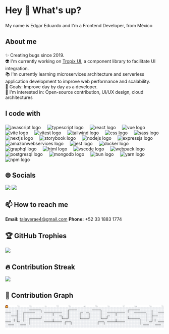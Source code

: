 <h1 align="left">Hey 👋 What's up?</h1>

###

<p align="left">My name is Edgar Eduardo and I'm a Frontend Developer, from México</p>

###

<h2 align="left">About me</h2>

###

  ✨ Creating bugs since 2019.<br>
  👽 I'm currently working on [Tropix UI](https://tropix-ui-docs.vercel.app/), a component library to facilitate UI integration.<br>
  📚 I'm currently learning microservices architecture and serverless application development to improve web performance and scalability.<br>
  🎯 Goals: Improve day by day as a developer.<br>
  👀 I'm interested in: Open-source contribution, UI/UX design, cloud architectures</p>

###

<h2 align="left">I code with</h2>

###

<div align="left">
  <img src="https://cdn.jsdelivr.net/gh/devicons/devicon/icons/javascript/javascript-original.svg" height="40" alt="javascript logo"  />
  <img width="12" />
  <img src="https://cdn.jsdelivr.net/gh/devicons/devicon/icons/typescript/typescript-original.svg" height="40" alt="typescript logo"  />
  <img width="12" />
  <img src="https://cdn.jsdelivr.net/gh/devicons/devicon/icons/react/react-original.svg" height="40" alt="react logo"  />
  <img width="12" />
  <img src="https://skillicons.dev/icons?i=vue" height="40" alt="vue logo"  />
  <img width="12" />
  <img src="https://skillicons.dev/icons?i=vite" height="40" alt="vite logo"  />
  <img width="12" />
  <img src="https://skillicons.dev/icons?i=vitest" height="40" alt="vitest logo"  />
  <img width="12" />
  <img src="https://skillicons.dev/icons?i=tailwind" height="40" alt="tailwind logo"  />
  <img width="12" />
  <img src="https://skillicons.dev/icons?i=css" height="40" alt="css logo"  />
  <img width="12" />
  <img src="https://skillicons.dev/icons?i=sass" height="40" alt="sass logo"  />
  <img width="12" />
  <img src="https://cdn.jsdelivr.net/gh/devicons/devicon/icons/nextjs/nextjs-original.svg" height="40" alt="nextjs logo"  />
  <img width="12" />
  <img src="https://cdn.jsdelivr.net/gh/devicons/devicon/icons/storybook/storybook-original.svg" height="40" alt="storybook logo"  />
  <img width="12" />
  <img src="https://cdn.jsdelivr.net/gh/devicons/devicon/icons/nodejs/nodejs-original.svg" height="40" alt="nodejs logo"  />
  <img width="12" />
   <img src="https://skillicons.dev/icons?i=expressjs" height="40" alt="expressjs logo"  />
  <img width="12" />
  <img src="https://skillicons.dev/icons?i=aws" height="40" alt="amazonwebservices logo"  />
  <img width="12" />
  <img src="https://cdn.jsdelivr.net/gh/devicons/devicon/icons/jest/jest-plain.svg" height="40" alt="jest logo"  />
  <img width="12" />
  <img src="https://skillicons.dev/icons?i=docker" height="40" alt="docker logo"  />
  <img width="12" />
  <img src="https://skillicons.dev/icons?i=graphql" height="40" alt="graphql logo"  />
  <img width="12" />
  <img src="https://skillicons.dev/icons?i=html" height="40" alt="html logo"  />
  <img width="12" />
  <img src="https://skillicons.dev/icons?i=vscode" height="40" alt="vscode logo"  />
  <img width="12" />
  <img src="https://skillicons.dev/icons?i=webpack" height="40" alt="webpack logo"  />
  <img width="12" />
  <img src="https://skillicons.dev/icons?i=postgresql" height="40" alt="postgresql logo"  />
  <img width="12" />
  <img src="https://skillicons.dev/icons?i=mongodb" height="40" alt="mongodb logo"  />
  <img width="12" />
  <img src="https://skillicons.dev/icons?i=bun" height="40" alt="bun logo"  />
  <img width="12" />
  <img src="https://skillicons.dev/icons?i=yarn" height="40" alt="yarn logo"  />
  <img width="12" />
  <img src="https://skillicons.dev/icons?i=npm" height="40" alt="npm logo"  />
</div>

## 🌐 Socials

<div align="left">
<a href="https://www.linkedin.com/in/devtaed/"><img src="https://img.shields.io/badge/linkedin-%230077B5.svg?style=for-the-badge&logo=linkedin&logoColor=white&color=blue"></a> 
<a href="https://x.com/ed_talavera"><img src="https://img.shields.io/badge/Twitter-%231DA1F2.svg?style=for-the-badge&logo=Twitter&logoColor=white&color=6bdfcf"></a> 
</div>

## 📫 How to reach me

<div align="left">

**Email:** talaverae4@gmail.com
**Phone:** +52 33 1883 1774

</div>


## 🏆 GitHub Trophies

<!-- ⚠️ Important: Replace 'eduardo-talavera' with your actual GitHub username in the URL below -->
<p align="left">
  <img src="https://github-profile-trophy.vercel.app/?username=eduardo-talavera&theme=juicyfresh&column=7&margin-w=15&margin-h=15" />
</p>

## 🔥 Contribution Streak

<!-- ⚠️ Important: Replace 'eduardo-talavera' with your actual GitHub username in the URL below -->
<div align="left">
  <img src="https://github-readme-streak-stats.herokuapp.com/?user=eduardo-talavera&theme=radical&hide_border=false" />
</div>

## 👾 Contribution Graph
<picture align="left">
  <source media="(prefers-color-scheme: dark)" srcset="https://raw.githubusercontent.com/eduardo-talavera/eduardo-talavera/output/pacman-contribution-graph-dark.svg">
  <source media="(prefers-color-scheme: light)" srcset="https://raw.githubusercontent.com/eduardo-talavera/eduardo-talavera/output/pacman-contribution-graph.svg">
  <img alt="pacman contribution graph" src="https://raw.githubusercontent.com/eduardo-talavera/eduardo-talavera/output/pacman-contribution-graph.svg">
</picture>

###
